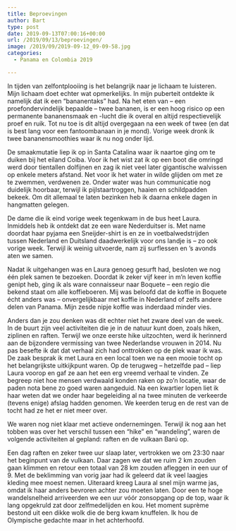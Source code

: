 ```yaml
---
title: Beproevingen
author: Bart
type: post
date: 2019-09-13T07:00:16+00:00
url: /2019/09/13/beproevingen/
image: /2019/09/2019-09-12_09-09-58.jpg
categories:
  - Panama en Colombia 2019

---
```

In tijden van zelfontplooiing is het belangrijk naar je lichaam te luisteren. Mijn lichaam doet echter wat opmerkelijks. In mijn puberteit ontdekte ik namelijk dat ik een &#8220;bananentaks&#8221; had. Na het eten van &#8211; een proefondervindelijk bepaalde &#8211; twee bananen, is er een hoog risico op een permanente bananensmaak en -lucht die ik overal en altijd respectievelijk proef en ruik. Tot nu toe is dit altijd overgegaan na een week of twee (en dat is best lang voor een fantoombanaan in je mond). Vorige week dronk ik twee bananensmoothies waar ik nu nog onder lijd.

De smaakmutatie liep ik op in Santa Catalina waar ik naartoe ging om te duiken bij het eiland Coiba. Voor ik het wist zat ik op een boot die omringd werd door tientallen dolfijnen en zag ik niet veel later gigantische walvissen op enkele meters afstand. Net voor ik het water in wilde glijden om met ze te zwemmen, verdwenen ze. Onder water was hun communicatie nog duidelijk hoorbaar, terwijl ik pijlstaartroggen, haaien en schildpadden bekeek. Om dit allemaal te laten bezinken heb ik daarna enkele dagen in hangmatten gelegen.

De dame die ik eind vorige week tegenkwam in de bus heet Laura. Inmiddels heb ik ontdekt dat ze een ware Nederduitser is. Met name doordat haar pyjama een Sneijder-shirt is en ze in voetbalwedstrijden tussen Nederland en Duitsland daadwerkelijk voor ons landje is &#8211; zo ook vorige week. Terwijl ik weinig uitvoerde, nam zij surflessen en &#8217;s avonds aten we samen.

Nadat ik uitgehangen was en Laura genoeg gesurft had, besloten we nog één plek samen te bezoeken. Doordat ik zeker vijf keer in m&#8217;n leven koffie genipt heb, ging ik als ware connaisseur naar Boquete &#8211; een regio die bekend staat om alle koffieboeren. Mij was beloofd dat de koffie in Boquete écht anders was &#8211; onvergelijkbaar met koffie in Nederland of zelfs andere delen van Panama. Mijn zesde nipje koffie was inderdaad minder vies.

Anders dan je zou denken was dit echter niet het zware deel van de week. In de buurt zijn veel activiteiten die je in de natuur kunt doen, zoals hiken, ziplinen en raften. Terwijl we onze eerste hike uitzochten, werd ik herinnerd aan de bijzondere vermissing van twee Nederlandse vrouwen in 2014. Nu pas besefte ik dat dat verhaal zich had onttrokken op de plek waar ik was. De zaak besprak ik met Laura en een local toen we na een mooie tocht op het belangrijkste uitkijkpunt waren. Op de terugweg &#8211; hetzelfde pad &#8211; liep Laura voorop en gaf ze aan het een erg vreemd verhaal te vinden. Ze begreep niet hoe mensen verdwaald konden raken op zo&#8217;n locatie, waar de paden nota bene zo goed waren aangeduid. Na een kwartier lopen liet ik haar weten dat we onder haar begeleiding al na twee minuten de verkeerde (tevens enige) afslag hadden genomen. We keerden terug en de rest van de tocht had ze het er niet meer over.

We waren nog niet klaar met actieve ondernemingen. Terwijl ik nog aan het tobben was over het verschil tussen een &#8220;hike&#8221; en &#8220;wandeling&#8221;, waren de volgende activiteiten al gepland: raften en de vulkaan Barú op.

Een dag raften en zeker twee uur slaap later, vertrokken we om 23:30 naar het beginpunt van de vulkaan. Daar zagen we dat we ruim 2 km zouden gaan klimmen en retour een totaal van 28 km zouden afleggen in een uur of 9. Met de beklimming van vorig jaar had ik geleerd dat ik veel laagjes kleding mee moest nemen. Uiteraard kreeg Laura al snel mijn warme jas, omdat ik haar anders bevroren achter zou moeten laten. Door een te hoge wandelsnelheid arriveerden we een uur vóór zonsopgang op de top, waar ik lang opgekruld zat door zelfmedelijden en kou. Het moment suprème bestond uit een dikke wolk die de berg kwam knuffelen. Ik hou de Olympische gedachte maar in het achterhoofd.
